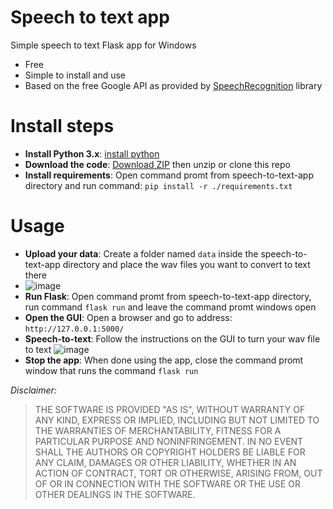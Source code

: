 # Speech to text app
Simple speech to text Flask app for Windows
- Free
- Simple to install and use
- Based on the free Google API as provided by [SpeechRecognition](https://pypi.org/project/SpeechRecognition/3.1.2/) library

# Install steps
- **Install Python 3.x**: [install python](https://www.python.org/downloads/)
- **Download the code**: [Download ZIP](https://github.com/TraxData313/speech-to-text-app/archive/refs/heads/main.zip) then unzip or clone this repo
- **Install requirements**: Open command promt from speech-to-text-app directory and run command: `pip install -r ./requirements.txt`

# Usage
- **Upload your data**: Create a folder named `data` inside the speech-to-text-app directory and place the wav files you want to convert to text there
- ![image](https://user-images.githubusercontent.com/45358654/147816270-86077d8a-1c6d-4e4e-9eb7-e14eeeecb0d5.png)
- **Run Flask**: Open command promt from speech-to-text-app directory, run command `flask run` and leave the command promt windows open
- **Open the GUI**: Open a browser and go to address: `http://127.0.0.1:5000/`
- **Speech-to-text**: Follow the instructions on the GUI to turn your wav file to text
![image](https://user-images.githubusercontent.com/45358654/147816362-411dc470-b2da-47d2-9d54-61a3def474db.png)
- **Stop the app**: When done using the app, close the command promt window that runs the command `flask run`

<p><em>Disclaimer:</em></p>
<blockquote>
<p>THE SOFTWARE IS PROVIDED "AS IS", WITHOUT WARRANTY OF ANY KIND, EXPRESS OR
IMPLIED, INCLUDING BUT NOT LIMITED TO THE WARRANTIES OF MERCHANTABILITY, FITNESS
FOR A PARTICULAR PURPOSE AND NONINFRINGEMENT. IN NO EVENT SHALL THE AUTHORS OR
COPYRIGHT HOLDERS BE LIABLE FOR ANY CLAIM, DAMAGES OR OTHER LIABILITY, WHETHER
IN AN ACTION OF CONTRACT, TORT OR OTHERWISE, ARISING FROM, OUT OF OR IN
CONNECTION WITH THE SOFTWARE OR THE USE OR OTHER DEALINGS IN THE SOFTWARE.</p>
</blockquote>
